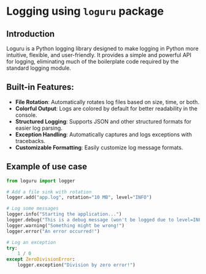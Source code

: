 # Logging using ``loguru`` package

## Introduction

Loguru is a Python logging library designed to make logging in Python more intuitive, flexible, and user-friendly. It provides a simple and powerful API for logging, eliminating much of the boilerplate code required by the standard logging module.

## Built-in Features:

- **File Rotation**: Automatically rotates log files based on size, time, or both.
- **Colorful Output**: Logs are colored by default for better readability in the console.
- **Structured Logging**: Supports JSON and other structured formats for easier log parsing.
- **Exception Handling**: Automatically captures and logs exceptions with tracebacks.
- **Customizable Formatting**: Easily customize log message formats.

## Example of use case

```python
from loguru import logger

# Add a file sink with rotation
logger.add("app.log", rotation="10 MB", level="INFO")

# Log some messages
logger.info("Starting the application...")
logger.debug("This is a debug message (won't be logged due to level=INFO)")
logger.warning("Something might be wrong!")
logger.error("An error occurred!")

# Log an exception
try:
    1 / 0
except ZeroDivisionError:
    logger.exception("Division by zero error!")
```


